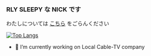 ### RLY SLEEPY な NICK です

わたしについては [こちら](https://nick-san.github.io/nickpage/) をごらんください

[![Top Langs](https://github-readme-stats.vercel.app/api/top-langs/?username=nick-san&theme=yeblu&layout=compact)](https://github.com/anuraghazra/github-readme-stats)

- 🔭 I’m currently working on Local Cable-TV company

<!--
**nick-san/nick-san** is a ✨ _special_ ✨ repository because its `README.md` (this file) appears on your GitHub profile.

Here are some ideas to get you started:
- 🔭 I’m currently working on ...
- 🌱 I’m currently learning ...
- 👯 I’m looking to collaborate on ...
- 🤔 I’m looking for help with ...
- 💬 Ask me about ...
- 📫 How to reach me: ...
- 😄 Pronouns: ...
- ⚡ Fun fact: ...
-->
